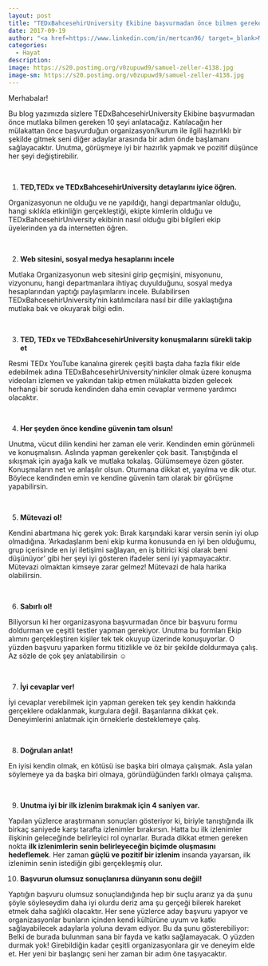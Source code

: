 ```yaml
---
layout: post
title: "TEDxBahcesehirUniversity Ekibine başvurmadan önce bilmen gereken 10 şey!"
date: 2017-09-19
author: "<a href=https://www.linkedin.com/in/mertcan96/ target=_blank>Mert Can</a>"
categories:
  - Hayat
description:
image: https://s20.postimg.org/v0zupuwd9/samuel-zeller-4138.jpg
image-sm: https://s20.postimg.org/v0zupuwd9/samuel-zeller-4138.jpg
---
```

Merhabalar!

Bu blog yazımızda sizlere TEDxBahcesehirUniversity Ekibine başvurmadan önce mutlaka bilmen gereken 10 şeyi anlatacağız. Katılacağın her mülakattan önce başvurduğun organizasyon/kurum ile ilgili hazırlıklı bir şekilde gitmek seni diğer adaylar arasında bir adım önde başlamanı sağlayacaktır. Unutma, görüşmeye iyi bir hazırlık yapmak ve pozitif düşünce her şeyi değiştirebilir.

&nbsp;&nbsp;&nbsp;&nbsp;&nbsp;&nbsp;

1. **TED,TEDx ve TEDxBahcesehirUniversity detaylarını iyice öğren.**

Organizasyonun ne olduğu ve ne yapıldığı, hangi departmanlar olduğu, hangi sıklıkla etkinliğin gerçekleştiği, ekipte kimlerin olduğu ve TEDxBahcesehirUniversity ekibinin nasıl olduğu gibi bilgileri ekip üyelerinden ya da internetten öğren.

&nbsp;&nbsp;&nbsp;&nbsp;&nbsp;&nbsp;


2. **Web sitesini, sosyal medya hesaplarını incele**

Mutlaka Organizasyonun web sitesini girip geçmişini, misyonunu, vizyonunu, hangi departmanlara ihtiyaç duyulduğunu, sosyal medya hesaplarından yaptığı paylaşımlarını incele. Bulabilirsen TEDxBahcesehirUniversity’nin katılımcılara nasıl bir dille yaklaştığına mutlaka bak ve okuyarak bilgi edin.

&nbsp;&nbsp;&nbsp;&nbsp;&nbsp;&nbsp;

3. **TED, TEDx ve TEDxBahcesehirUniversity konuşmalarını sürekli takip et**

Resmi TEDx YouTube kanalına girerek çeşitli başta daha fazla fikir elde edebilmek adına TEDxBahcesehirUniversity’ninkiler olmak üzere konuşma videoları izlemen ve yakından takip etmen mülakatta bizden gelecek herhangi bir soruda kendinden daha emin cevaplar vermene yardımcı olacaktır.


&nbsp;&nbsp;&nbsp;&nbsp;&nbsp;&nbsp;

4. **Her şeyden önce kendine güvenin tam olsun!**

Unutma, vücut dilin kendini her zaman ele verir. Kendinden emin görünmeli ve konuşmalısın. Aslında yapman gerekenler çok basit. Tanıştığında el sıkışmak için ayağa kalk ve mutlaka tokalaş. Gülümsemeye özen göster. Konuşmaların net ve anlaşılır olsun. Oturmana dikkat et, yayılma ve dik otur. Böylece kendinden emin ve kendine güvenin tam olarak bir görüşme yapabilirsin.


&nbsp;&nbsp;&nbsp;&nbsp;&nbsp;&nbsp;

5. **Mütevazi ol!**

Kendini abartmana hiç gerek yok: Bırak karşındaki karar versin senin iyi olup olmadığına. ‘Arkadaşlarım beni ekip kurma konusunda en iyi ben olduğumu, grup içerisinde en iyi iletişimi sağlayan, en iş bitirici kişi olarak beni düşünüyor’ gibi her şeyi iyi gösteren ifadeler seni iyi yapmayacaktır. Mütevazi olmaktan kimseye zarar gelmez! Mütevazi de hala harika olabilirsin.

&nbsp;&nbsp;&nbsp;&nbsp;&nbsp;&nbsp;

6. **Sabırlı ol!**

Biliyorsun ki her organizasyona başvurmadan önce bir başvuru formu doldurman ve çeşitli testler yapman gerekiyor. Unutma bu formları Ekip alımını gerçekleştiren kişiler tek tek okuyup üzerinde konuşuyorlar. O yüzden başvuru yaparken formu titizlikle ve öz bir şekilde doldurmaya çalış. Az sözle de çok şey anlatabilirsin ☺


&nbsp;&nbsp;&nbsp;&nbsp;&nbsp;&nbsp;

7. **İyi cevaplar ver!**

İyi cevaplar verebilmek için yapman gereken tek şey kendin hakkında gerçeklere odaklanmak, kurgulara değil. Başarılarına dikkat çek. Deneyimlerini anlatmak için örneklerle desteklemeye çalış.

&nbsp;&nbsp;&nbsp;&nbsp;&nbsp;&nbsp;

8. **Doğruları anlat!**

En iyisi kendin olmak, en kötüsü ise başka biri olmaya çalışmak. Asla yalan söylemeye ya da başka biri olmaya, göründüğünden farklı olmaya çalışma.


&nbsp;&nbsp;&nbsp;&nbsp;&nbsp;&nbsp;

9. **Unutma iyi bir ilk izlenim bırakmak için 4 saniyen var.**

Yapılan yüzlerce araştırmanın sonuçları gösteriyor ki, biriyle tanıştığında ilk birkaç saniyede karşı tarafta izlenimler bırakırsın. Hatta bu ilk izlenimler ilişkinin geleceğinde belirleyici rol oynarlar. Burada dikkat etmen gereken nokta **ilk izlenimlerin senin belirleyeceğin biçimde oluşmasını hedeflemek**. Her zaman **güçlü ve pozitif bir izlenim** insanda yayarsan, ilk izlenimin senin istediğin gibi gerçekleşmiş olur.


10. **Başvurun olumsuz sonuçlanırsa dünyanın sonu değil!**

Yaptığın başvuru olumsuz sonuçlandığında hep bir suçlu ararız ya da şunu şöyle söyleseydim daha iyi olurdu deriz ama şu gerçeği bilerek hareket etmek daha sağlıklı olacaktır. Her sene yüzlerce aday başvuru yapıyor ve organizasyonlar bunların içinden kendi kültürüne uyum ve katkı sağlayabilecek adaylarla yoluna devam ediyor. Bu da şunu gösterebiliyor: Belki de burada bulunman sana bir fayda ve katkı sağlamayacak. O yüzden durmak yok! Girebildiğin kadar çeşitli organizasyonlara gir ve deneyim elde et. Her yeni bir başlangıç seni her zaman bir adım öne taşıyacaktır.
